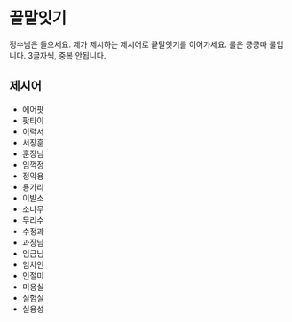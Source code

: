 # 끝말잇기
정수님은 들으세요. 제가 제시하는 제시어로 끝말잇기를 이어가세요. 룰은 쿵쿵따 룰입니다. 3글자씩, 중복 안됩니다.

## 제시어
- 에어팟
- 팟타이
- 이력서
- 서장훈
- 훈장님
- 임꺽정
- 정약용
- 용가리
- 이발소
- 소나무
- 무리수
- 수정과
- 과장님
- 임금님
- 임차인
- 인절미
- 미용실
- 실험실
- 실용성
